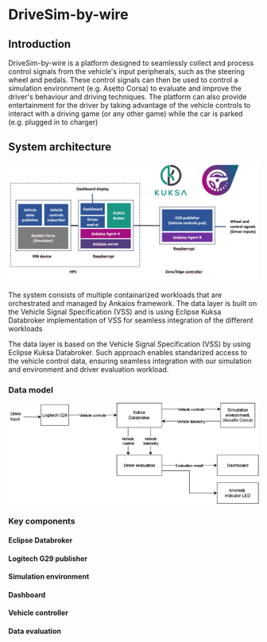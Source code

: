 # DriveSim-by-wire

## Introduction

DriveSim-by-wire is a platform designed to seamlessly collect and process control signals from the vehicle's input peripherals, such as the steering wheel and pedals. These control signals can then be used to control a simulation environment (e.g. Asetto Corsa) to evaluate and improve the driver's behaviour and driving techniques. The platform can also provide entertainment for the driver by taking advantage of the vehicle controls to interact with a driving game (or any other game) while the car is parked (e.g. plugged in to charger)

## System architecture

![alt text](docs/system-architecture.png)

The system consists of multiple containarized workloads that are orchestrated and managed by Ankaios framework. The data layer is built on the Vehicle Signal Specification (VSS) and is using Eclipse Kuksa Databroker implementation of VSS for seamless integration of the different workloads

The data layer is based on the Vehicle Signal Specification (VSS) by using Eclipse Kuksa Databroker. Such approach enables standarized access to the vehicle control data, ensuring seamless integration with our simulation and environment and driver evaluation workload.

### Data model

![alt text](docs/data-model.png)

### Key components

#### Eclipse Databroker
#### Logitech G29 publisher
#### Simulation environment
#### Dashboard
#### Vehicle controller
#### Data evaluation
